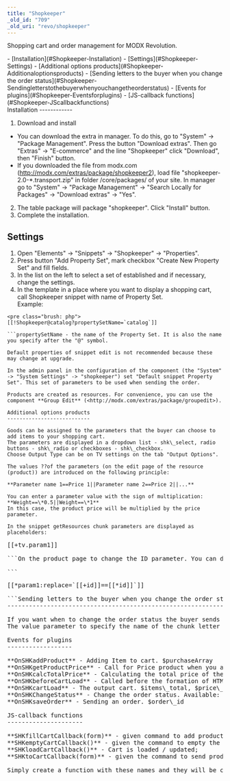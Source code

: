```yaml
---
title: "Shopkeeper"
_old_id: "709"
_old_uri: "revo/shopkeeper"
---
```


Shopping cart and order management for MODX Revolution.

<div>- [Installation](#Shopkeeper-Installation)
- [Settings](#Shopkeeper-Settings)
- [Additional options products](#Shopkeeper-Additionaloptionsproducts)
- [Sending letters to the buyer when you change the order status](#Shopkeeper-Sendingletterstothebuyerwhenyouchangetheorderstatus)
- [Events for plugins](#Shopkeeper-Eventsforplugins)
- [JS-callback functions](#Shopkeeper-JScallbackfunctions)

</div>Installation
------------

1. Download and install 
  - You can download the extra in manager. To do this, go to "System" -> "Package Management". Press the button "Download extras". Then go "Extras" -> "E-commerce" and the line "Shopkeeper" click "Download", then "Finish" button.
  - If you downloaded the file from modx.com (<http://modx.com/extras/package/shopkeeper2>), load file "shopkeeper-2.0-\*.transport.zip" in folder /core/packages/ of your site. In manager go to "System" -> "Package Management" -> "Search Locally for Packages" -> "Download extras" -> "Yes".
2. The table package will package "shopkeeper". Click "Install" button.
3. Complete the installation.

Settings
--------

1. Open "Elements" -> "Snippets" -> "Shopkeeper" -> "Properties".
2. Press button "Add Property Set", mark checkbox "Create New Property Set" and fill fields.
3. In the list on the left to select a set of established and if necessary, change the settings.
4. In the template in a place where you want to display a shopping cart, call Shopkeeper snippet with name of Property Set.   
  Example:

```
<pre class="brush: php">
[[!Shopkeeper@catalog?propertySetName=`catalog`]]

```propertySetName - the name of the Property Set. It is also the name you specify after the "@" symbol.

Default properties of snippet edit is not recommended because these may change at upgrade.

In the admin panel in the configuration of the component (the "System" -> "System Settings" -> "shopkeeper") set "Default snippet Property Set". This set of parameters to be used when sending the order.

Products are created as resources. For convenience, you can use the component **Group Edit** (<http://modx.com/extras/package/groupedit>).

Additional options products
---------------------------

Goods can be assigned to the parameters that the buyer can choose to add items to your shopping cart.   
The parameters are displayed in a dropdown list - shk\_select, radio buttons - shk\_radio or checkboxes - shk\_checkbox.   
Choose Output Type can be on TV settings on the tab "Output Options".   
   
The values ??of the parameters (on the edit page of the resource (product)) are introduced on the following principle:

**Parameter name 1==Price 1||Parameter name 2==Price 2||...**  
   
You can enter a parameter value with the sign of multiplication: **Weight==\*0.5||Weight==\*1**  
In this case, the product price will be multiplied by the price parameter.   
   
In the snippet getResources chunk parameters are displayed as placeholders:

```
<pre class="brush: php">
[[+tv.param1]]

```On the product page to change the ID parameter. You can do this by using a filter "replace":

```
<pre class="brush: php">
[[*param1:replace=`[[+id]]==[[*id]]`]]

```Sending letters to the buyer when you change the order status
-------------------------------------------------------------

If you want when to change the order status the buyer sends an e-mail, in the module configuration (basic settings) need to create a parameter with a key "shk.mailstatus\_1", where 1 - number status of zero.   
The value parameter to specify the name of the chunk letter template, example "@FILE mailChangeStatus.tpl". Namespace - "shopkeeper".

Events for plugins
------------------

**OnSHKaddProduct** - Adding Item to cart. $purchaseArray   
**OnSHKgetProductPrice** - Call for Price product when you add to cart. $purchaseArray   
**OnSHKcalcTotalPrice** - Calculating the total price of the products in your cart. $price\_total, $purchases   
**OnSHKbeforeCartLoad** - Called before the formation of HTML-code cart.   
**OnSHKcartLoad** - The output cart. $items\_total, $price\_total   
**OnSHKChangeStatus** - Change the order status. Available: $order\_id, $status.   
**OnSHKsaveOrder** - Sending an order. $order\_id

JS-callback functions
---------------------

**SHKfillCartCallback(form)** - given command to add product to cart;   
**SHKemptyCartCallback()** - given the command to empty the cart;   
**SHKloadCartCallback()** - Cart is loaded / updated;   
**SHKtoCartCallback(form)** - given the command to send product to cart.   
   
Simply create a function with these names and they will be called when a certain action.